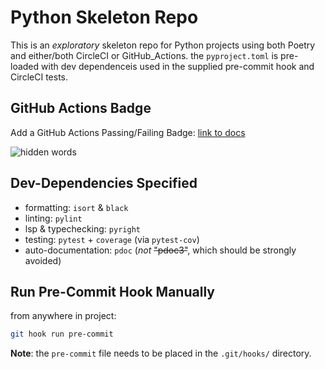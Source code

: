 # Python Skeleton Repo
This is an *exploratory* skeleton repo for Python projects using both Poetry and either/both CircleCI or GitHub_Actions.
the `pyproject.toml` is pre-loaded with dev dependenceis used in the supplied pre-commit hook and CircleCI tests.


## GitHub Actions Badge
Add a GitHub Actions Passing/Failing Badge: [link to docs](https://docs.github.com/en/actions/monitoring-and-troubleshooting-workflows/adding-a-workflow-status-badge)

![hidden words](https://github.com/ethanmsl/asynch_xplr/actions/workflows/test-poet.yml/badge.svg)

## Dev-Dependencies Specified
- formatting: `isort` & `black`
- linting: `pylint`
- lsp & typechecking: `pyright`
- testing: `pytest` + `coverage` (via `pytest-cov`)
- auto-documentation: `pdoc` (*not* ~~"pdoc3"~~, which should be strongly avoided)


## Run Pre-Commit Hook Manually
from anywhere in project:
```zsh
git hook run pre-commit
```

**Note**: the `pre-commit` file needs to be placed in the `.git/hooks/` directory.
